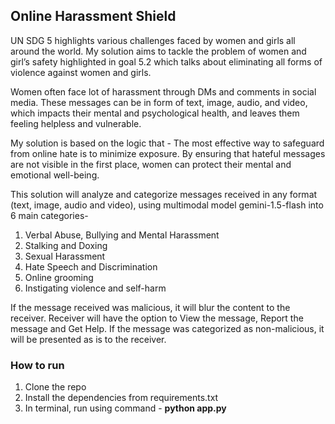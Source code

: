 ## Online Harassment Shield
UN SDG 5 highlights various challenges faced by women and girls all around the world. My solution aims to tackle the problem of women and girl’s safety highlighted in goal 5.2 which talks about eliminating all forms of violence against women and girls.

Women often face lot of harassment through DMs and comments in social media. These messages can be in form of text, image, audio, and video, which impacts their mental and psychological health, and leaves them feeling helpless and vulnerable.

My solution is based on the logic that - The most effective way to safeguard from online hate is to minimize exposure. By ensuring that hateful messages are not visible in the first place, women can protect their mental and emotional well-being. 

This solution will analyze and categorize messages received in any format (text, image, audio and video), using multimodal model gemini-1.5-flash into 6 main categories-
1.	Verbal Abuse, Bullying and Mental Harassment
2.	Stalking and Doxing 
3.	Sexual Harassment
4.	Hate Speech and Discrimination
5.	Online grooming 
6.	Instigating violence and self-harm
   
If the message received was malicious, it will blur the content to the receiver. Receiver will have the option to View the message, Report the message and Get Help. If the message was categorized as non-malicious, it will be presented as is to the receiver.

### How to run
1. Clone the repo
2. Install the dependencies from requirements.txt
3. In terminal, run using command - **python app.py**

